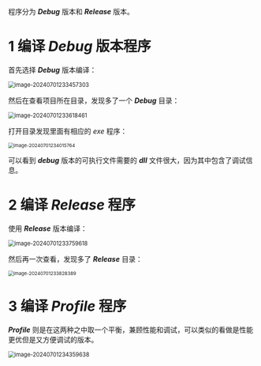 程序分为 ***Debug*** 版本和 ***Release*** 版本。

# 1 编译 ***Debug*** 版本程序

首先选择 ***Debug*** 版本编译：

<img src="https://leafalice-image.oss-cn-hangzhou.aliyuncs.com/img/image-20240701233457303.png" alt="image-20240701233457303" style="zoom: 80%;" />

然后在查看项目所在目录，发现多了一个 ***Debug*** 目录：

<img src="https://leafalice-image.oss-cn-hangzhou.aliyuncs.com/img/image-20240701233618461.png" alt="image-20240701233618461" style="zoom:80%;" />

打开目录发现里面有相应的 *exe* 程序：

<img src="https://leafalice-image.oss-cn-hangzhou.aliyuncs.com/img/image-20240701234015764.png" alt="image-20240701234015764" style="zoom: 67%;" />

可以看到 ***debug*** 版本的可执行文件需要的 ***dll*** 文件很大，因为其中包含了调试信息。

# 2 编译 ***Release*** 程序

使用 ***Release*** 版本编译：

<img src="https://leafalice-image.oss-cn-hangzhou.aliyuncs.com/img/image-20240701233759618.png" alt="image-20240701233759618" style="zoom:80%;" />

然后再一次查看，发现多了 ***Release*** 目录：

<img src="https://leafalice-image.oss-cn-hangzhou.aliyuncs.com/img/image-20240701233828389.png" alt="image-20240701233828389" style="zoom:67%;" />

# 3 编译 ***Profile*** 程序

***Profile*** 则是在这两种之中取一个平衡，兼顾性能和调试，可以类似的看做是性能更优但是又方便调试的版本。

<img src="https://leafalice-image.oss-cn-hangzhou.aliyuncs.com/img/image-20240701234359638.png" alt="image-20240701234359638" style="zoom:80%;" />

